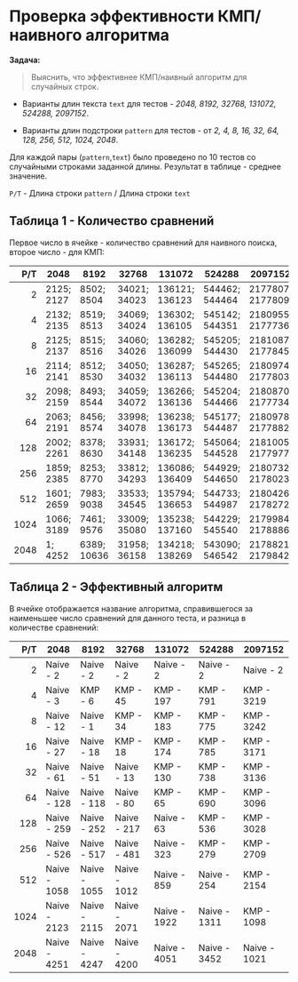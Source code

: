 # Проверка эффективности КМП/наивного алгоритма

**Задача:**

 > Выяснить, что эффективнее КМП/наивный алгоритм для случайных строк.

 - Варианты длин текста `text` для тестов - *2048, 8192, 32768, 131072, 524288, 2097152*. 

 - Варианты длин подстроки `pattern` для тестов - от *2, 4, 8, 16, 32, 64, 128, 256, 512, 1024, 2048*.

Для каждой пары (`pattern`,`text`) было проведено по 10 тестов со случайными строками заданной длины. Результат в таблице - среднее значение. 

`P/T` - Длина строки `pattern` / Длина строки `text`  


## Таблица 1 - Количество сравнений 

Первое число в ячейке - количество сравнений для наивного поиска, второе число - для КМП:  

|  P/T |              2048  |              8192  |             32768  |            131072  |            524288  |           2097152  |
|-----:|--------------------|--------------------|--------------------|--------------------|--------------------|--------------------|
|    2 |    2125;     2127  |    8502;     8504  |   34021;    34023  |  136121;   136123  |  544462;   544464  | 2177807;  2177809  |
|    4 |    2132;     2135  |    8519;     8513  |   34069;    34024  |  136302;   136105  |  545142;   544351  | 2180955;  2177736  |
|    8 |    2125;     2137  |    8515;     8516  |   34060;    34026  |  136282;   136099  |  545205;   544430  | 2181087;  2177845  |
|   16 |    2114;     2141  |    8512;     8530  |   34050;    34032  |  136287;   136113  |  545265;   544480  | 2180974;  2177803  |
|   32 |    2098;     2159  |    8493;     8544  |   34059;    34072  |  136266;   136136  |  545204;   544466  | 2180870;  2177734  |
|   64 |    2063;     2191  |    8456;     8574  |   33998;    34078  |  136238;   136173  |  545177;   544487  | 2180978;  2177882  |
|  128 |    2002;     2261  |    8378;     8630  |   33931;    34148  |  136172;   136235  |  545064;   544528  | 2181005;  2177977  |
|  256 |    1859;     2385  |    8253;     8770  |   33812;    34293  |  136086;   136409  |  544929;   544650  | 2180732;  2178023  |
|  512 |    1601;     2659  |    7983;     9038  |   33533;    34545  |  135794;   136653  |  544733;   544987  | 2180426;  2178272  |
| 1024 |    1066;     3189  |    7461;     9576  |   33009;    35080  |  135238;   137160  |  544229;   545540  | 2179984;  2178886  |
| 2048 |       1;     4252  |    6389;    10636  |   31958;    36158  |  134218;   138269  |  543090;   546542  | 2178821;  2179842  |

## Таблица 2 - Эффективный алгоритм

В ячейке отображается название алгоритма, справившегося за наименьшее число сравнений для данного теста, и разница в количестве сравнений: 

|  P/T |              2048  |              8192  |             32768  |            131072  |            524288  |           2097152  |
|-----:|--------------------|--------------------|--------------------|--------------------|--------------------|--------------------|
|    2 | Naive -         2  | Naive -         2  | Naive -         2  | Naive -         2  | Naive -         2  | Naive -         2  | 
|    4 | Naive -         3  |  KMP  -         6  |  KMP  -        45  |  KMP  -       197  |  KMP  -       791  |  KMP  -      3219  | 
|    8 | Naive -        12  | Naive -         1  |  KMP  -        34  |  KMP  -       183  |  KMP  -       775  |  KMP  -      3242  | 
|   16 | Naive -        27  | Naive -        18  |  KMP  -        18  |  KMP  -       174  |  KMP  -       785  |  KMP  -      3171  | 
|   32 | Naive -        61  | Naive -        51  | Naive -        13  |  KMP  -       130  |  KMP  -       738  |  KMP  -      3136  | 
|   64 | Naive -       128  | Naive -       118  | Naive -        80  |  KMP  -        65  |  KMP  -       690  |  KMP  -      3096  | 
|  128 | Naive -       259  | Naive -       252  | Naive -       217  | Naive -        63  |  KMP  -       536  |  KMP  -      3028  | 
|  256 | Naive -       526  | Naive -       517  | Naive -       481  | Naive -       323  |  KMP  -       279  |  KMP  -      2709  | 
|  512 | Naive -      1058  | Naive -      1055  | Naive -      1012  | Naive -       859  | Naive -       254  |  KMP  -      2154  | 
| 1024 | Naive -      2123  | Naive -      2115  | Naive -      2071  | Naive -      1922  | Naive -      1311  |  KMP  -      1098  | 
| 2048 | Naive -      4251  | Naive -      4247  | Naive -      4200  | Naive -      4051  | Naive -      3452  | Naive -      1021  | 

